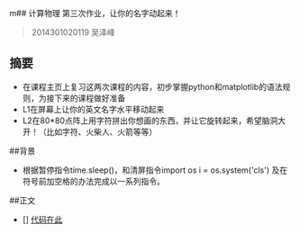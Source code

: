 m## 计算物理  第三次作业，让你的名字动起来！
>2014301020119 吴泽峰
## 摘要  

* 在课程主页上复习这两次课程的内容，初步掌握python和matplotlib的语法规则，为接下来的课程做好准备
* L1在屏幕上让你的英文名字水平移动起来
* L2在80*80点阵上用字符拼出你想画的东西，并让它旋转起来，希望脑洞大开！（比如字符、火柴人、火箭等等）

##背景

* 根据暂停指令time.sleep()，和清屏指令import os 
                                    i = os.system('cls')
   及在符号前加空格的办法完成以一系列指令。


##正文
- [] [代码在此](exercise-03/代码.py)
